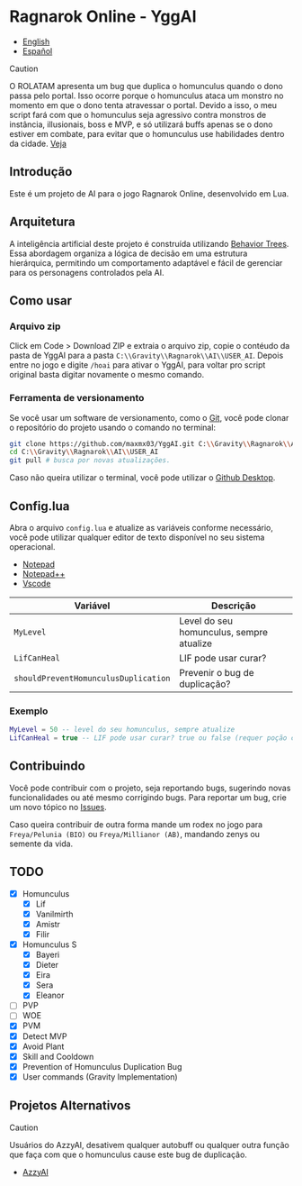 # Ragnarok Online - YggAI

- [English](https://github.com/maxmx03/YggAI/blob/main/README_EN.md)
- [Español](https://github.com/maxmx03/YggAI/blob/main/README_ESP.md)

> [!CAUTION]
> O ROLATAM apresenta um bug que duplica o homunculus quando o dono passa pelo portal.
> Isso ocorre porque o homunculus ataca um monstro no momento em que o dono tenta atravessar o portal.
> Devido a isso, o meu script fará com que o homunculus seja agressivo contra monstros de instância, illusionais, boss e MVP, e só utilizará buffs apenas se o dono estiver em combate, para evitar que o homunculus use habilidades dentro da cidade. [Veja](https://youtu.be/A_NnJk_ZBRQ?si=M3BAxdLwUaw-pCib)

## Introdução

Este é um projeto de AI para o jogo Ragnarok Online, desenvolvido em Lua.

## Arquitetura

A inteligência artificial deste projeto é construída utilizando [Behavior Trees](https://dev.epicgames.com/documentation/en-us/unreal-engine/behavior-tree-in-unreal-engine---overview). Essa abordagem organiza a lógica de decisão em uma estrutura hierárquica,
permitindo um comportamento adaptável e fácil de gerenciar para os personagens
controlados pela AI.

## Como usar

### Arquivo zip

Click em Code > Download ZIP e extraia o arquivo zip, copie o contéudo da pasta de YggAI para a pasta `C:\\Gravity\\Ragnarok\\AI\\USER_AI`.
Depois entre no jogo e digite `/hoai` para ativar o YggAI, para voltar pro script original basta digitar novamente o
mesmo comando.

### Ferramenta de versionamento

Se você usar um software de versionamento, como o [Git](https://git-scm.com/downloads), você pode clonar o repositório do projeto usando o comando no terminal:

```bash
git clone https://github.com/maxmx03/YggAI.git C:\\Gravity\\Ragnarok\\AI\\USER_AI
cd C:\\Gravity\\Ragnarok\\AI\\USER_AI
git pull # busca por novas atualizações.
```

Caso não queira utilizar o terminal, você pode utilizar o [Github Desktop](https://desktop.github.com).

## Config.lua

Abra o arquivo `config.lua` e atualize as variáveis conforme necessário, você
pode utilizar qualquer editor de texto disponível no seu sistema operacional.

- [Notepad](https://apps.microsoft.com/detail/9msmlrh6lzf3?hl=pt-BR&gl=BR)
- [Notepad++](https://notepad-plus-plus.org)
- [Vscode](https://code.visualstudio.com)

| Variável                             | Descrição                                |
| ------------------------------------ | ---------------------------------------- |
| `MyLevel`                            | Level do seu homunculus, sempre atualize |
| `LifCanHeal`                         | LIF pode usar curar?                     |
| `shouldPreventHomunculusDuplication` | Prevenir o bug de duplicação?            |

### Exemplo

```lua
MyLevel = 50 -- level do seu homunculus, sempre atualize
LifCanHeal = true -- LIF pode usar curar? true ou false (requer poção compacta)
```

## Contribuindo

Você pode contribuir com o projeto, seja reportando bugs, sugerindo novas
funcionalidades ou até mesmo corrigindo bugs.
Para reportar um bug, crie um novo tópico no [Issues](https://github.com/maxmx03/USER_AI/issues).

Caso queira contribuir de outra forma mande um rodex no jogo para `Freya/Pelunia (BIO)`
ou `Freya/Millianor (AB)`, mandando zenys ou semente da vida.

## TODO

- [x] Homunculus
  - [x] Lif
  - [x] Vanilmirth
  - [x] Amistr
  - [x] Filir
- [x] Homunculus S
  - [x] Bayeri
  - [x] Dieter
  - [x] Eira
  - [x] Sera
  - [x] Eleanor
- [ ] PVP
- [ ] WOE
- [x] PVM
- [x] Detect MVP
- [x] Avoid Plant
- [x] Skill and Cooldown
- [x] Prevention of Homunculus Duplication Bug
- [x] User commands (Gravity Implementation)

## Projetos Alternativos

> [!CAUTION]
> Usuários do AzzyAI, desativem qualquer autobuff ou qualquer
> outra função que faça com que o homunculus cause este bug de duplicação.

- [AzzyAI](https://github.com/SpenceKonde/AzzyAI)
